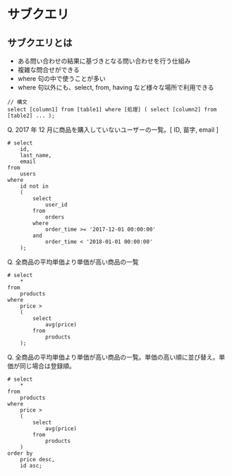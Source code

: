 # サブクエリ

## サブクエリとは

- ある問い合わせの結果に基づきとなる問い合わせを行う仕組み
- 複雑な問合せができる
- where 句の中で使うことが多い
- where 句以外にも、select, from, having など様々な場所で利用できる

```
// 構文
select [column1] from [table1] where [処理] ( select [column2] from [table2] ... );
```

Q. 2017 年 12 月に商品を購入していないユーザーの一覧。[ ID, 苗字, email ]

```
# select
	id,
	last_name,
	email
from
	users
where
	id not in
	(
		select
			user_id
		from
			orders
		where
			order_time >= '2017-12-01 00:00:00'
		and
			order_time < '2018-01-01 00:00:00'
	);
```

Q. 全商品の平均単価より単価が高い商品の一覧

```
# select
	*
from
	products
where
	price >
	(
		select
			avg(price)
		from
			products
	);
```

Q. 全商品の平均単価より単価が高い商品の一覧。単価の高い順に並び替え。単価が同じ場合は登録順。

```
# select
	*
from
	products
where
	price >
	(
		select
			avg(price)
		from
			products
	)
order by
	price desc,
	id asc;
```
